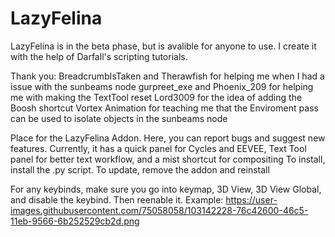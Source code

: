 # LazyFelina
LazyFelina is in the beta phase, but is avalible for anyone to use. I create it with the help of Darfall's scripting tutorials.

Thank you:
BreadcrumbIsTaken and Therawfish for helping me when I had a issue with the sunbeams node
gurpreet_exe and Phoenix_209 for helping me with making the TextTool reset
Lord3009 for the idea of adding the Boosh shortcut
Vortex Animation for teaching me that the Enviroment pass can be used to isolate objects in the sunbeams node

Place for the LazyFelina Addon. Here, you can report bugs and suggest new features. Currently, it has a quick panel for Cycles and EEVEE, Text Tool panel for better text workflow, and a mist shortcut for compositing 
To install, install the .py script. To update, remove the addon and reinstall

For any keybinds, make sure you go into keymap, 3D View, 3D View Global, and disable the keybind. Then reenable it.
Example: https://user-images.githubusercontent.com/75058058/103142228-76c42600-46c5-11eb-9566-6b252529cb2d.png
